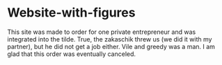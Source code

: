 # Website-with-figures

This site was made to order for one private entrepreneur and was integrated into the tilde.
True, the zakaschik threw us (we did it with my partner), but he did not get a job either.
Vile and greedy was a man.
I am glad that this order was eventually canceled.
